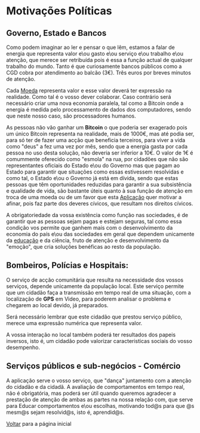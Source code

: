 # Motivações Políticas

## Governo, Estado e Bancos

Como podem imaginar ao ler e pensar o que lêm, estamos a falar de energia que representa valor e\ou gasto e\ou serviço e\ou trabalho e\ou atenção, que merece ser retribuída pois é essa a função actual de qualquer trabalho do mundo. Tanto é que curiosamente bancos públicos como a CGD cobra por atendimento ao balcão (3€). Três euros por breves minutos de atenção.

Cada [Moeda](./MOEDA.md) representa valor e esse valor deverá ter expressão na realidade. Como tal é o vosso dever colaborar. Caso contrário será necessário criar uma nova economia paralela, tal como a Bitcoin onde a energia é medida pelo processamento de dados dos computadores, sendo que neste nosso caso, são processadores humanos.

As pessoas não vão ganhar um <b>Bitcoin</b> o que poderia ser exagerado pois um único Bitcoin representa na realidade, mais de 1000€, mas até podia ser, para só ter de fazer uma acção que beneficia terceiros, para viver a vida como "deus" a fez uma vez por mês, sendo que a energia gasta por cada pessoa no uso desta solução, não deveria ser inferior a 10€. O valor de 1€ é comummente oferecido como "esmola" na rua, por cidadões que não são representantes oficiais do Estado e\ou do Governo mas que pagam ao Estado para garantir que situações como essas estivessem resolvidas e como tal, o Estado e\ou o Governo já está em dívida, sendo que estas pessoas que têm oportunidades reduzidas para garantir a sua subsistência e qualidade de vida, são bastante úteis quanto à sua função de atenção em troca de uma moeda ou de um favor que esta [Aplicação](./APP.md) quer motivar a afinar, pois faz parte dos deveres cívicos, que resultam nos direitos cívicos.

A obrigatoriedade da vossa existência como função nas sociedades, é de garantir que as pessoas sejam pagas e estejam seguras, tal como essa condição vos permite que ganhem mais com o desenvolvimento da economia do país e\ou das sociedades em geral que dependem unicamente da [educação](./EDUCA.md) e da ciência, fruto de atenção e desenvolvimento da "emoção", que cria soluções benéficas ao resto da população.

## Bombeiros, Polícias e Hospitais: 

O serviço de acção comunitária que resulta na necessidade dos vossos serviços, depende unicamente da população local. Este serviço permite que um cidadão faça a transmissão em tempo real de uma situação, com a localização de <b>GPS</b> em Video, para poderem analisar o problema e chegarem ao local devido, já preparados.

Será necessário lembrar que este cidadão que prestou serviço público, merece uma expressão numérica que representa valor.

A vossa interação no local também poderá ter resultados dos papeis inversos, isto é, um cidadão pode valorizar caracteristicas sociais do vosso desempenho.

## Serviços públicos e sub-negócios - Comércio

A aplicação serve o vosso serviço, que "dança" juntamento com a atenção do cidadão e da cidadã. A avaliação de comportamentos em tempo real, não é obrigatória, mas poderá ser útil quando queremos agradecer a prestação de atenção de ambas as partes na nossa relação com, que serve para Educar comportamentos e\ou escolhas, motivando tod@s para que @s mesm@s sejam resolvid@s, isto é, aprendid@s.

[Voltar](./README.md) para a página inicial